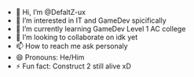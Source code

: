 - 👋 Hi, I’m @DefaltZ-ux
- 👀 I’m interested in IT and GameDev spicifically
- 🌱 I’m currently learning GameDev Level 1 AC college 
- 💞️ I’m looking to collaborate on idk yet
- 📫 How to reach me ask personaly 
- 😄 Pronouns: He/Him
- ⚡ Fun fact: Construct 2 still alive xD

<!---
DefaltZ-ux/DefaltZ-ux is a ✨ special ✨ repository because its `README.md` (this file) appears on your GitHub profile.
You can click the Preview link to take a look at your changes.
--->
